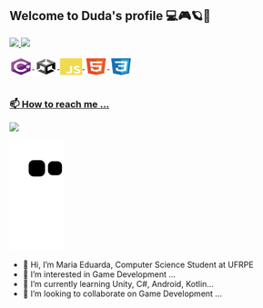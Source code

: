 ## Welcome to Duda's profile 💻🎮🪐🚀

 <div>
   <a href="https://github.com/DudaSheep">
   <img height="180em" src="https://github-readme-stats.vercel.app/api?username=DudaSheep&show_icons=true&theme=midnight-purple&include_all_commits=true&count_private=true"/>
   <img height="180em" src="https://github-readme-stats.vercel.app/api/top-langs/?username=DudaSheep&layout=compact&langs_count=6&theme=midnight-purple"/>

</div>
<div style="display: inline_block"><br>
  <img align="center" alt="CSharp" height="30" width="40" src="https://raw.githubusercontent.com/devicons/devicon/master/icons/csharp/csharp-original.svg">
  <img align="center" alt="Unity" height="30" width="40" src="https://raw.githubusercontent.com/devicons/devicon/master/icons/unity/unity-original.svg">
  <img align="center" alt="Js" height="30" width="40" src="https://raw.githubusercontent.com/devicons/devicon/master/icons/javascript/javascript-plain.svg">
  <img align="center" alt="HTML" height="30" width="40" src="https://raw.githubusercontent.com/devicons/devicon/master/icons/html5/html5-original.svg">
  <img align="center" alt="CSS" height="30" width="40" src="https://raw.githubusercontent.com/devicons/devicon/master/icons/css3/css3-original.svg">
</div>
 
 <br>
 
  ### 📫 How to reach me ...
 
<div> 
   
 <a href="https://www.linkedin.com/in/maria-eduarda-carneiro/" target="_blank"><img src="https://img.shields.io/badge/-LinkedIn-%230077B5?style=for-the-badge&logo=linkedin&logoColor=white" target="_blank"></a> 
 
  ![Snake animation](https://github.com/DudaSheep/DudaSheep/blob/output/github-contribution-grid-snake.svg)

</div>



- 👋 Hi, I’m Maria Eduarda, Computer Science Student at UFRPE
- 👀 I’m interested in Game Development ...
- 🌱 I’m currently learning Unity, C#, Android, Kotlin...
- 💞️ I’m looking to collaborate on Game Development ...


<!---
DudaSheep/DudaSheep is a ✨ special ✨ repository because its `README.md` (this file) appears on your GitHub profile.
You can click the Preview link to take a look at your changes.
--->
